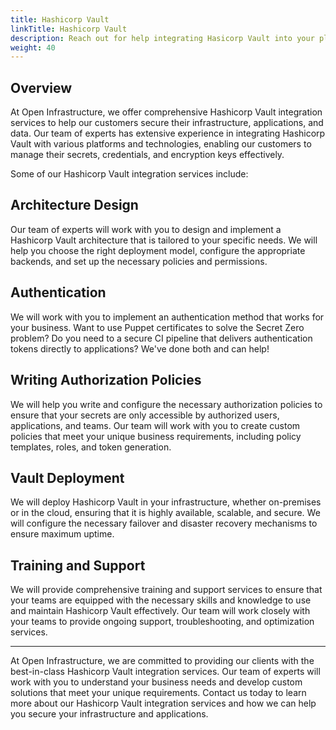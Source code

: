 ```yaml
---
title: Hashicorp Vault
linkTitle: Hashicorp Vault
description: Reach out for help integrating Hasicorp Vault into your platform.
weight: 40
---
```


Overview
---

At Open Infrastructure, we offer comprehensive Hashicorp Vault integration
services to help our customers secure their infrastructure, applications, and
data. Our team of experts has extensive experience in integrating Hashicorp
Vault with various platforms and technologies, enabling our customers to manage
their secrets, credentials, and encryption keys effectively.

Some of our Hashicorp Vault integration services include:

Architecture Design
---

Our team of experts will work with you to design and implement a Hashicorp Vault
architecture that is tailored to your specific needs. We will help you choose
the right deployment model, configure the appropriate backends, and set up the
necessary policies and permissions.

Authentication
---

We will work with you to implement an authentication method that works for your
business. Want to use Puppet certificates to solve the Secret Zero problem?  Do
you need to a secure CI pipeline that delivers authentication tokens directly to
applications? We've done both and can help! 

Writing Authorization Policies
---

We will help you write and configure the necessary authorization policies to
ensure that your secrets are only accessible by authorized users, applications,
and teams. Our team will work with you to create custom policies that meet your
unique business requirements, including policy templates, roles, and token
generation.

Vault Deployment
---

We will deploy Hashicorp Vault in your infrastructure, whether on-premises or in
the cloud, ensuring that it is highly available, scalable, and secure. We will
configure the necessary failover and disaster recovery mechanisms to ensure
maximum uptime.

Training and Support
---

We will provide comprehensive training and support services to ensure that your
teams are equipped with the necessary skills and knowledge to use and maintain
Hashicorp Vault effectively. Our team will work closely with your teams to
provide ongoing support, troubleshooting, and optimization services.

---

At Open Infrastructure, we are committed to providing our clients with the
best-in-class Hashicorp Vault integration services. Our team of experts will
work with you to understand your business needs and develop custom solutions
that meet your unique requirements. Contact us today to learn more about our
Hashicorp Vault integration services and how we can help you secure your
infrastructure and applications.

<!-- {{/* Prompt: I own a consulting website called "Open Infrastructure", write a page describing a service we would offer for integrating Hashicorp Vault into our customer's platforms. Make sure to talk about integrating with Puppet for authentication and writing authorization policies.  */}} -->
